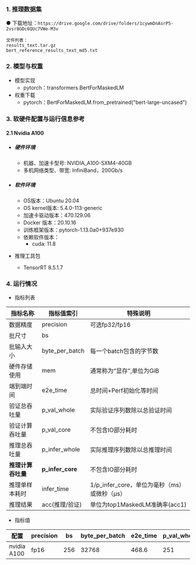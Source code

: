 ### 1. 推理数据集

● 下载地址：`https://drive.google.com/drive/folders/1cywmDnAsrP5-2vsr8GDc6QUc7VWe-M3v`

```
文件列表：
results_text.tar.gz
bert_reference_results_text_md5.txt
```


### 2. 模型与权重

* 模型实现
  * pytorch：transformers.BertForMaskedLM
* 权重下载
  * pytorch：BertForMaskedLM.from_pretrained("bert-large-uncased")

### 3. 软硬件配置与运行信息参考

#### 2.1 Nvidia A100

- ##### 硬件环境
    - 机器、加速卡型号: NVIDIA_A100-SXM4-40GB
    - 多机网络类型、带宽: InfiniBand，200Gb/s
    
- ##### 软件环境
   - OS版本：Ubuntu 20.04
   - OS kernel版本: 5.4.0-113-generic
   - 加速卡驱动版本：470.129.06
   - Docker 版本：20.10.16
   - 训练框架版本：pytorch-1.13.0a0+937e930
   - 依赖软件版本：
     - cuda: 11.8
   
- 推理工具包

   - TensorRT 8.5.1.7

### 4. 运行情况

* 指标列表

| 指标名称           | 指标值索引       | 特殊说明                                     |
| ------------------ | ---------------- | -------------------------------------------- |
| 数据精度           | precision        | 可选fp32/fp16                                |
| 批尺寸             | bs               |                                              |
| 批输入大小         | byte_per_batch   | 每一个batch包含的字节数                      |
| 硬件存储使用       | mem              | 通常称为“显存”,单位为GiB                     |
| 端到端时间         | e2e_time         | 总时间+Perf初始化等时间                      |
| 验证总吞吐量       | p_val_whole      | 实际验证序列数除以总验证时间                 |
| 验证计算吞吐量     | p_val_core       | 不包含IO部分耗时                             |
| 推理总吞吐量       | p_infer_whole    | 实际推理序列数除以总推理时间                 |
| **推理计算吞吐量** | **p_infer_core** | 不包含IO部分耗时                             |
| 推理单样本耗时     | infer_time       | 1/p_infer_core，单位为毫秒（ms）或微秒（μs） |
| 推理结果           | acc(推理/验证)   | 单位为top1MaskedLM准确率(acc1)               |

* 指标值

| 配置        | precision | bs   | byte_per_batch | e2e_time | p_val_whole | p_val_core | p_infer_whole | p_infer_core | infer_time | acc         | mem        |
| ----------- | --------- | ---- | ---- | -------- | ----------- | ---------- | ------------- | ------------ | ----------- | ---------- | ---------- |
| nvidia A100 | fp16      | 256  | 32768 | 468.6 | 251         | 257   | 293      | 301    | 3.3ms | 59.9/63.8 | 37.89/40.0 |

